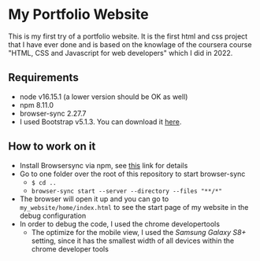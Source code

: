 # My Portfolio Website

This is my first try of a portfolio website. It is the first html and css project that I have ever done and is based on the knowlage of the coursera course "HTML, CSS and Javascript for web developers" which I did in 2022.

## Requirements

- node v16.15.1 (a lower version should be OK as well)
- npm 8.11.0
- browser-sync 2.27.7
- I used Bootstrap v5.1.3. You can download it [here](https://getbootstrap.com/).

## How to work on it

- Install Browsersync via npm, see [this](https://browsersync.io/) link for details
- Go to one folder over the root of this repository to start browser-sync
  - `$ cd ..`
  - `browser-sync start --server --directory --files "**/*"`
- The browser will open it up and you can go to `my_website/home/index.html` to see the start page of my website in the debug configuration
- In order to debug the code, I used the chrome developertools
  - The optimize for the mobile view, I used the _Samsung Galaxy S8+_ setting, since it has the smallest width of all devices within the chrome developer tools
